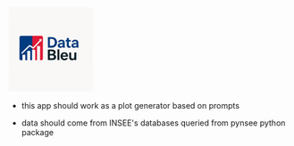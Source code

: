 
<!-- ![](./data-bleu-logo.png) -->

<img src="./data-bleu-logo.png" width="30%">

* this app should work as a plot generator based on prompts

* data should come from INSEE's databases queried from pynsee python package